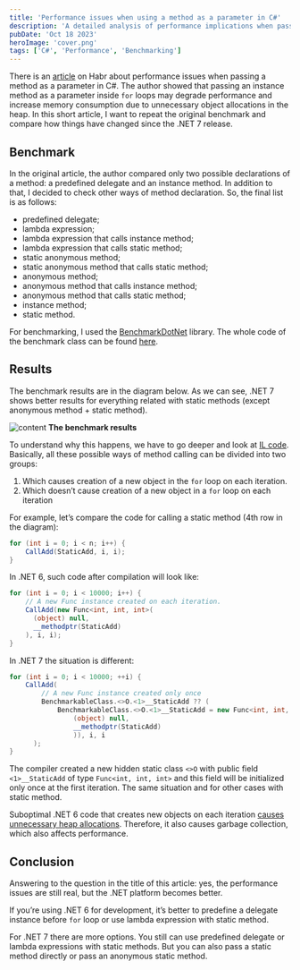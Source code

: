 ```yaml
---
title: 'Performance issues when using a method as a parameter in C#'
description: 'A detailed analysis of performance implications when passing methods as parameters in C#, comparing different approaches and their impact on memory allocation'
pubDate: 'Oct 18 2023'
heroImage: 'cover.png'
tags: ['C#', 'Performance', 'Benchmarking']
---
```


There is an [article](https://habr.com/ru/companies/skbkontur/articles/721822/) on Habr about performance issues when passing a method as a parameter in C#. The author showed that passing an instance method as a parameter inside `for` loops may degrade performance and increase memory consumption due to unnecessary object allocations in the heap. In this short article, I want to repeat the original benchmark and compare how things have changed since the .NET 7 release.

## Benchmark

In the original article, the author compared only two possible declarations of a method: a predefined delegate and an instance method. In addition to that, I decided to check other ways of method declaration. So, the final list is as follows:

* predefined delegate;
* lambda expression;
* lambda expression that calls instance method;
* lambda expression that calls static method;
* static anonymous method;
* static anonymous method that calls static method;
* anonymous method;
* anonymous method that calls instance method;
* anonymous method that calls static method;
* instance method;
* static method.

For benchmarking, I used the [BenchmarkDotNet](https://github.com/dotnet/BenchmarkDotNet) library. The whole code of the benchmark class can be found [here](https://gitlab.com/alexeyfv/method-as-parameter).

## Results

The benchmark results are in the diagram below. As we can see, .NET 7 shows better results for everything related with static methods (except anonymous method + static method).

<img src="{{site.baseurl}}/assets/2023/10/2023-10-18-method-as-a-parameter/image.png" alt="content">
<strong>The benchmark results</strong>

To understand why this happens, we have to go deeper and look at [IL code](https://sharplab.io/#gist:ecc53add5167ad4f90126c4dabbbace3). Basically, all these possible ways of method calling can be divided into two groups:

1. Which causes creation of a new object in the `for` loop on each iteration.
2. Which doesn’t cause creation of a new object in a `for` loop on each iteration

For example, let’s compare the code for calling a static method (4th row in the diagram):

``` cs
for (int i = 0; i < n; i++) {
    CallAdd(StaticAdd, i, i);
}
```

In .NET 6, such code after compilation will look like:

``` cs
for (int i = 0; i < 10000; i++) {
    // A new Func instance created on each iteration.
    CallAdd(new Func<int, int, int>(
      (object) null, 
      __methodptr(StaticAdd)
    ), i, i);
}
```

In .NET 7 the situation is different:

``` cs
for (int i = 0; i < 10000; ++i) {
    CallAdd(
        // A new Func instance created only once
        BenchmarkableClass.<>O.<1>__StaticAdd ?? (
            BenchmarkableClass.<>O.<1>__StaticAdd = new Func<int, int, int>(
                (object) null, 
                __methodptr(StaticAdd)
                )), i, i
      );
}
```

The compiler created a new hidden static class `<>O` with public field `<1>__StaticAdd` of type `Func<int, int, int>` and this field will be initialized only once at the first iteration. The same situation and for other cases with static method.

Suboptimal .NET 6 code that creates new objects on each iteration [causes unnecessary heap allocations](https://gitlab.com/alexeyfv/method-as-parameter/-/blob/main/BenchmarkDotNet.Artifacts/BenchmarkableClass-20231018-082910.log#L2075). Therefore, it also causes garbage collection, which also affects performance.

## Conclusion

Answering to the question in the title of this article: yes, the performance issues are still real, but the .NET platform becomes better.

If you’re using .NET 6 for development, it’s better to predefine a delegate instance before `for` loop or use lambda expression with static method.

For .NET 7 there are more options. You still can use predefined delegate or lambda expressions with static methods. But you can also pass a static method directly or pass an anonymous static method.
